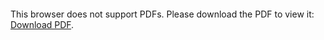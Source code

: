 
<object data="https://cdn.intra.42.fr/pdf/pdf/33454/en.subject.pdf" type="application/pdf" width="700px" height="700px">
    <embed src="https://cdn.intra.42.fr/pdf/pdf/33454/en.subject.pdf">
        <p>This browser does not support PDFs. Please download the PDF to view it: <a href="https://cdn.intra.42.fr/pdf/pdf/33454/en.subject.pdf">Download PDF</a>.</p>
    </embed>
</object>

